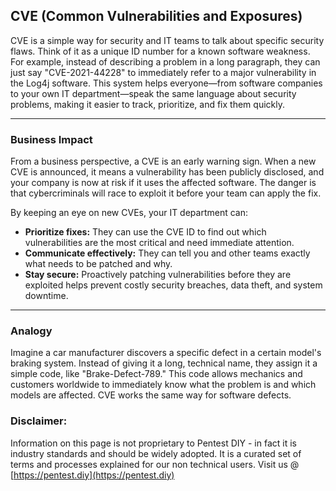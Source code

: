 ## CVE (Common Vulnerabilities and Exposures)

CVE is a simple way for security and IT teams to talk about specific security flaws. Think of it as a unique ID number for a known software weakness. For example, instead of describing a problem in a long paragraph, they can just say "CVE-2021-44228" to immediately refer to a major vulnerability in the Log4j software. This system helps everyone—from software companies to your own IT department—speak the same language about security problems, making it easier to track, prioritize, and fix them quickly.

-----

### Business Impact

From a business perspective, a CVE is an early warning sign. When a new CVE is announced, it means a vulnerability has been publicly disclosed, and your company is now at risk if it uses the affected software. The danger is that cybercriminals will race to exploit it before your team can apply the fix.

By keeping an eye on new CVEs, your IT department can:

  * **Prioritize fixes:** They can use the CVE ID to find out which vulnerabilities are the most critical and need immediate attention.
  * **Communicate effectively:** They can tell you and other teams exactly what needs to be patched and why.
  * **Stay secure:** Proactively patching vulnerabilities before they are exploited helps prevent costly security breaches, data theft, and system downtime.

-----

### Analogy

Imagine a car manufacturer discovers a specific defect in a certain model's braking system. Instead of giving it a long, technical name, they assign it a simple code, like "Brake-Defect-789." This code allows mechanics and customers worldwide to immediately know what the problem is and which models are affected. CVE works the same way for software defects.

### Disclaimer:

Information on this page is not proprietary to Pentest DIY - in fact it is industry standards and should be widely adopted. It is a curated set of terms and processes explained for our non technical users.
Visit us @ [https://pentest.diy](https://pentest.diy)